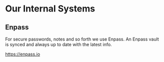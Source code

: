# Our Internal Systems

## Enpass
For secure passwords, notes and so forth we use Enpass. An Enpass vault is synced and always up to date with the latest info.

https://enpass.io
